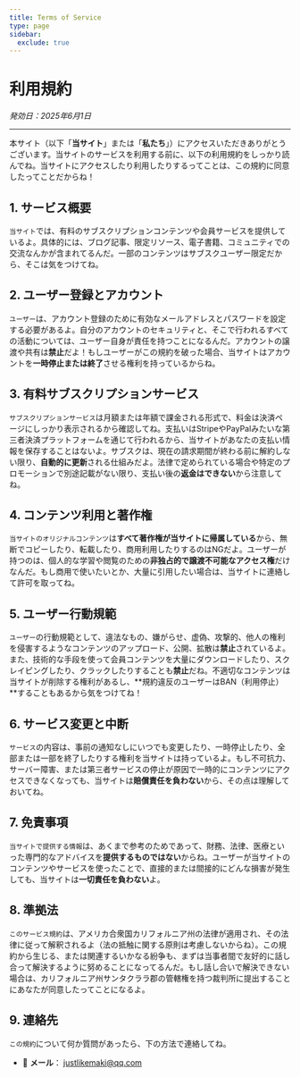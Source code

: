 ```yaml
---
title: Terms of Service
type: page
sidebar:
  exclude: true
---
```

# 利用規約

*発効日：2025年6月1日*

---

本サイト（以下「**当サイト**」または「**私たち**」）にアクセスいただきありがとうございます。当サイトのサービスを利用する前に、以下の利用規約をしっかり読んでね。当サイトにアクセスしたり利用したりするってことは、この規約に同意したってことだからね！

## 1. サービス概要
`当サイト`では、有料のサブスクリプションコンテンツや会員サービスを提供しているよ。具体的には、ブログ記事、限定リソース、電子書籍、コミュニティでの交流なんかが含まれてるんだ。一部のコンテンツはサブスクユーザー限定だから、そこは気をつけてね。

## 2. ユーザー登録とアカウント
`ユーザー`は、アカウント登録のために有効なメールアドレスとパスワードを設定する必要があるよ。自分のアカウントのセキュリティと、そこで行われるすべての活動については、ユーザー自身が責任を持つことになるんだ。アカウントの譲渡や共有は**禁止**だよ！もしユーザーがこの規約を破った場合、当サイトはアカウントを**一時停止または終了**させる権利を持っているからね。

## 3. 有料サブスクリプションサービス
`サブスクリプションサービス`は月額または年額で課金される形式で、料金は決済ページにしっかり表示されるから確認してね。支払いはStripeやPayPalみたいな第三者決済プラットフォームを通じて行われるから、当サイトがあなたの支払い情報を保存することはないよ。サブスクは、現在の請求期間が終わる前に解約しない限り、**自動的に更新**される仕組みだよ。法律で定められている場合や特定のプロモーションで別途記載がない限り、支払い後の**返金はできない**から注意してね。

## 4. コンテンツ利用と著作権
`当サイトのオリジナルコンテンツ`は**すべて著作権が当サイトに帰属している**から、無断でコピーしたり、転載したり、商用利用したりするのはNGだよ。ユーザーが持つのは、個人的な学習や閲覧のための**非独占的で譲渡不可能なアクセス権**だけなんだ。もし商用で使いたいとか、大量に引用したい場合は、当サイトに連絡して許可を取ってね。

## 5. ユーザー行動規範
`ユーザー`の行動規範として、違法なもの、嫌がらせ、虚偽、攻撃的、他人の権利を侵害するようなコンテンツのアップロード、公開、拡散は**禁止**されているよ。また、技術的な手段を使って会員コンテンツを大量にダウンロードしたり、スクレイピングしたり、クラックしたりすることも**禁止**だね。不適切なコンテンツは当サイトが削除する権利があるし、**規約違反のユーザーはBAN（利用停止）**することもあるから気をつけてね！

## 6. サービス変更と中断
`サービス`の内容は、事前の通知なしにいつでも変更したり、一時停止したり、全部または一部を終了したりする権利を当サイトは持っているよ。もし不可抗力、サーバー障害、または第三者サービスの停止が原因で一時的にコンテンツにアクセスできなくなっても、当サイトは**賠償責任を負わない**から、その点は理解しておいてね。

## 7. 免責事項
`当サイトで提供する情報`は、あくまで参考のためであって、財務、法律、医療といった専門的なアドバイスを**提供するものではない**からね。ユーザーが当サイトのコンテンツやサービスを使ったことで、直接的または間接的にどんな損害が発生しても、当サイトは**一切責任を負わない**よ。

## 8. 準拠法
`このサービス規約`は、アメリカ合衆国カリフォルニア州の法律が適用され、その法律に従って解釈されるよ（法の抵触に関する原則は考慮しないからね）。この規約から生じる、または関連するいかなる紛争も、まずは当事者間で友好的に話し合って解決するように努めることになってるんだ。もし話し合いで解決できない場合は、カリフォルニア州サンタクララ郡の管轄権を持つ裁判所に提出することにあなたが同意したってことになるよ。

## 9. 連絡先
`この規約`について何か質問があったら、下の方法で連絡してね。
- 📧 **メール**： [justlikemaki@qq.com](mailto:justlikemaki@qq.com)